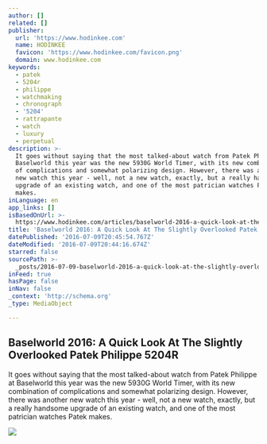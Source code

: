 ```yaml
---
author: []
related: []
publisher:
  url: 'https://www.hodinkee.com'
  name: HODINKEE
  favicon: 'https://www.hodinkee.com/favicon.png'
  domain: www.hodinkee.com
keywords:
  - patek
  - 5204r
  - philippe
  - watchmaking
  - chronograph
  - '5204'
  - rattrapante
  - watch
  - luxury
  - perpetual
description: >-
  It goes without saying that the most talked-about watch from Patek Philippe at
  Baselworld this year was the new 5930G World Timer, with its new combination
  of complications and somewhat polarizing design. However, there was another
  new watch this year - well, not a new watch, exactly, but a really handsome
  upgrade of an existing watch, and one of the most patrician watches Patek
  makes.
inLanguage: en
app_links: []
isBasedOnUrl: >-
  https://www.hodinkee.com/articles/baselworld-2016-a-quick-look-at-the-slightly-overlooked-patek-philippe-5204r
title: 'Baselworld 2016: A Quick Look At The Slightly Overlooked Patek Philippe 5204R'
datePublished: '2016-07-09T20:45:54.767Z'
dateModified: '2016-07-09T20:44:16.674Z'
starred: false
sourcePath: >-
  _posts/2016-07-09-baselworld-2016-a-quick-look-at-the-slightly-overlooked-pat.md
inFeed: true
hasPage: false
inNav: false
_context: 'http://schema.org'
_type: MediaObject

---
```

<article style=""><h1>Baselworld 2016: A Quick Look At The Slightly Overlooked Patek Philippe 5204R</h1><p>It goes without saying that the most talked-about watch from Patek Philippe at Baselworld this year was the new 5930G World Timer, with its new combination of complications and somewhat polarizing design. However, there was another new watch this year - well, not a new watch, exactly, but a really handsome upgrade of an existing watch, and one of the most patrician watches Patek makes.</p><img src="https://hodinkee.imgix.net/uploads/images/1460487466756-bbwcmzbfjhabe2ty-6641c194f03762d6e514fc89e0264122/patek_5204R_hero.jpg?ixlib=rails-1.1.0&amp;w=1000&amp;s=7f8f9f85e65b4982a890c61acc0cf6f4" /></article>
